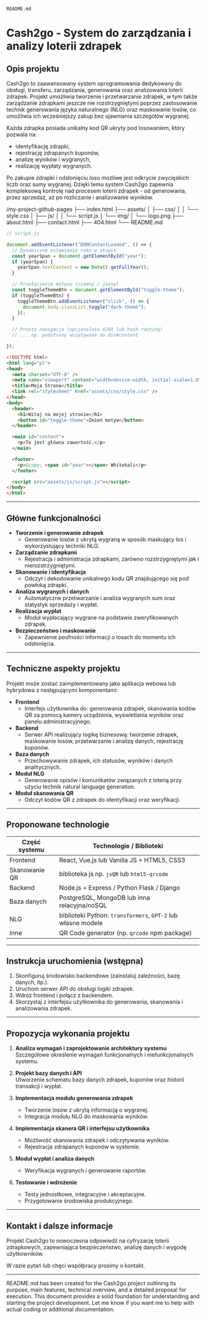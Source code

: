 
`README.md`
# Cash2go - System do zarządzania i analizy loterii zdrapek

## Opis projektu

Cash2go to zaawansowany system oprogramowania dedykowany do obsługi, transferu, zarządzania, generowania oraz analizowania loterii zdrapek. Projekt umożliwia tworzenie i przetwarzanie zdrapek, w tym także zarządzanie zdrapkami jeszcze nie rozstrzygniętymi poprzez zastosowanie technik generowania języka naturalnego (NLG) oraz maskowanie losów, co umożliwia ich wcześniejszy zakup bez ujawniania szczegółów wygranej.

Każda zdrapka posiada unikalny kod QR ukryty pod losowaniem, który pozwala na:

- identyfikację zdrapki,
- rejestrację zdrapanych kuponów,
- analizę wyników i wygranych,
- realizację wypłaty wygranych.

Po zakupie zdrapki i odsłonięciu losu możliwe jest odkrycie zwycięskich liczb oraz sumy wygranej. Dzięki temu system Cash2go zapewnia kompleksową kontrolę nad procesem loterii zdrapek - od generowania, przez sprzedaż, aż po rozliczanie i analizowanie wyników.



/my-project-github-pages
├── index.html
├── assets/
│   ├── css/
│   │   └── style.css
│   ├── js/
│   │   └── script.js
│   └── img/
│       └── logo.png
├── about.html
├── contact.html
├── 404.html
└── README.md




```js
// script.js

document.addEventListener("DOMContentLoaded", () => {
  // Dynamiczne wstawianie roku w stopce
  const yearSpan = document.getElementById("year");
  if (yearSpan) {
    yearSpan.textContent = new Date().getFullYear();
  }

  // Przełączanie motywu (ciemny / jasny)
  const toggleThemeBtn = document.getElementById("toggle-theme");
  if (toggleThemeBtn) {
    toggleThemeBtn.addEventListener("click", () => {
      document.body.classList.toggle("dark-theme");
    });
  }

  // Prosta nawigacja (opcjonalnie AJAX lub hash routing)
  // ... np. podstrony wczytywane do div#content

});
```



```HTML
<!DOCTYPE html>
<html lang="pl">
<head>
  <meta charset="UTF-8" />
  <meta name="viewport" content="width=device-width, initial-scale=1.0" />
  <title>Moja Strona</title>
  <link rel="stylesheet" href="assets/css/style.css" />
</head>
<body>
  <header>
    <h1>Witaj na mojej stronie</h1>
    <button id="toggle-theme">Zmień motyw</button>
  </header>

  <main id="content">
    <p>To jest główna zawartość.</p>
  </main>

  <footer>
    <p>&copy; <span id="year"></span> Whitekali</p>
  </footer>

  <script src="assets/js/script.js"></script>
</body>
</html>
```
---

## Główne funkcjonalności

- **Tworzenie i generowanie zdrapek**  
  - Generowanie losów z ukrytą wygraną w sposób maskujący los i wykorzystujący techniki NLG.  
- **Zarządzanie zdrapkami**  
  - Rejestracja i administracja zdrapkami, zarówno rozstrzygniętymi jak i nierozstrzygniętymi.  
- **Skanowanie i identyfikacja**  
  - Odczyt i dekodowanie unikalnego kodu QR znajdującego się pod powłoką zdrapki.  
- **Analiza wygranych i danych**  
  - Automatyczne przetwarzanie i analiza wygranych sum oraz statystyk sprzedaży i wypłat.  
- **Realizacja wypłat**  
  - Moduł wypłacający wygrane na podstawie zweryfikowanych zdrapek.  
- **Bezpieczeństwo i maskowanie**  
  - Zapewnienie poufności informacji o losach do momentu ich odsłonięcia.

---

## Techniczne aspekty projektu

Projekt może zostać zaimplementowany jako aplikacja webowa lub hybrydowa z następującymi komponentami:

- **Frontend**  
  - Interfejs użytkownika do: generowania zdrapek, skanowania kodów QR za pomocą kamery urządzenia, wyświetlania wyników oraz panelu administracyjnego.
- **Backend**  
  - Serwer API realizujący logikę biznesową: tworzenie zdrapek, maskowanie losów, przetwarzanie i analizę danych, rejestrację kuponów.
- **Baza danych**  
  - Przechowywanie zdrapek, ich statusów, wyników i danych analitycznych.
- **Moduł NLG**  
  - Generowanie opisów i komunikatów związanych z loterią przy użyciu technik natural language generation.
- **Moduł skanowania QR**  
  - Odczyt kodów QR z zdrapek do identyfikacji oraz weryfikacji.

---

## Proponowane technologie

| Część systemu     | Technologie / Biblioteki                           |
|-------------------|--------------------------------------------------|
| Frontend          | React, Vue.js lub Vanilla JS + HTML5, CSS3       |
| Skanowanie QR     | biblioteka js np. `jsQR` lub `html5-qrcode`      |
| Backend           | Node.js + Express / Python Flask / Django         |
| Baza danych       | PostgreSQL, MongoDB lub inna relacyjna/noSQL      |
| NLG               | biblioteki Python: `transformers`, `GPT-2` lub własne modele |
| Inne              | QR Code generator (np. `qrcode` npm package)     |

---

## Instrukcja uruchomienia (wstępna)

1. Skonfiguruj środowisko backendowe (zainstaluj zależności, bazę danych, itp.).  
2. Uruchom serwer API do obsługi logiki zdrapek.  
3. Wdróż frontend i połącz z backendem.  
4. Skorzystaj z interfejsu użytkownika do generowania, skanowania i analizowania zdrapek.

---

## Propozycja wykonania projektu

1. **Analiza wymagań i zaprojektowanie architektury systemu**  
   Szczegółowe określenie wymagań funkcjonalnych i niefunkcjonalnych systemu.

2. **Projekt bazy danych i API**  
   Utworzenie schematu bazy danych zdrapek, kuponów oraz historii transakcji i wypłat.

3. **Implementacja modułu generowania zdrapek**  
   - Tworzenie losów z ukrytą informacją o wygranej.  
   - Integracja modułu NLG do maskowania wyników.

4. **Implementacja skanera QR i interfejsu użytkownika**  
   - Możliwość skanowania zdrapek i odczytywania wyników.  
   - Rejestracja zdrapanych kuponów w systemie.

5. **Moduł wypłat i analiza danych**  
   - Weryfikacja wygranych i generowanie raportów.  

6. **Testowanie i wdrożenie**  
   - Testy jednostkowe, integracyjne i akceptacyjne.  
   - Przygotowanie środowiska produkcyjnego.

---

## Kontakt i dalsze informacje

Projekt Cash2go to nowoczesna odpowiedź na cyfryzację loterii zdrapkowych, zapewniająca bezpieczeństwo, analizę danych i wygodę użytkowników.

W razie pytań lub chęci współpracy prosimy o kontakt.

---

README.md has been created for the Cash2go project outlining its purpose, main features, technical overview, and a detailed proposal for execution. This document provides a solid foundation for understanding and starting the project development. Let me know if you want me to help with actual coding or additional documentation.
